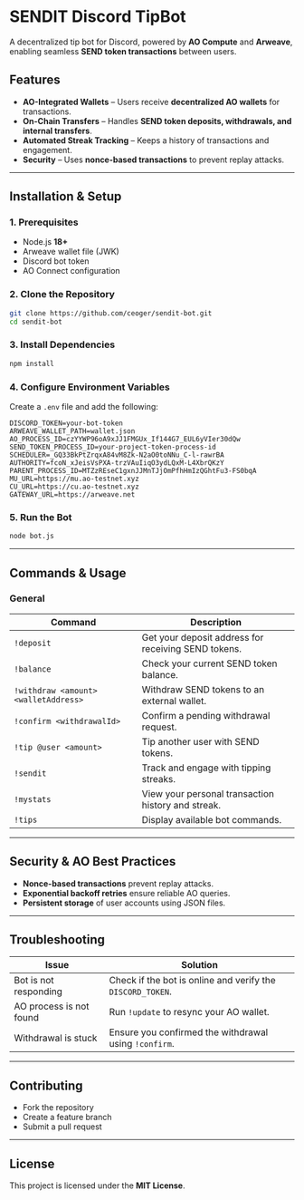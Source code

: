 # SENDIT Discord TipBot

A decentralized tip bot for Discord, powered by **AO Compute** and **Arweave**, enabling seamless **SEND token transactions** between users.

## Features
- **AO-Integrated Wallets** – Users receive **decentralized AO wallets** for transactions.
- **On-Chain Transfers** – Handles **SEND token deposits, withdrawals, and internal transfers**.
- **Automated Streak Tracking** – Keeps a history of transactions and engagement.
- **Security** – Uses **nonce-based transactions** to prevent replay attacks.

---

## Installation & Setup
### 1. Prerequisites
- Node.js **18+**
- Arweave wallet file (JWK)
- Discord bot token
- AO Connect configuration

### 2. Clone the Repository
```bash
git clone https://github.com/ceoger/sendit-bot.git
cd sendit-bot
```

### 3. Install Dependencies
```bash
npm install
```

### 4. Configure Environment Variables
Create a `.env` file and add the following:
```env
DISCORD_TOKEN=your-bot-token
ARWEAVE_WALLET_PATH=wallet.json
AO_PROCESS_ID=czYYWP96oA9xJJ1FMGUx_If144G7_EUL6yVIer30dQw
SEND_TOKEN_PROCESS_ID=your-project-token-process-id
SCHEDULER=_GQ33BkPtZrqxA84vM8Zk-N2aO0toNNu_C-l-rawrBA
AUTHORITY=fcoN_xJeisVsPXA-trzVAuIiqO3ydLQxM-L4XbrQKzY
PARENT_PROCESS_ID=MTZzREseC1gxnJJMnTJjOmPfhHmIzQGhtFu3-FS0bqA
MU_URL=https://mu.ao-testnet.xyz
CU_URL=https://cu.ao-testnet.xyz
GATEWAY_URL=https://arweave.net
```

### 5. Run the Bot
```bash
node bot.js
```

---

## Commands & Usage
### General
| Command | Description |
|---------|------------|
| `!deposit` | Get your deposit address for receiving SEND tokens. |
| `!balance` | Check your current SEND token balance. |
| `!withdraw <amount> <walletAddress>` | Withdraw SEND tokens to an external wallet. |
| `!confirm <withdrawalId>` | Confirm a pending withdrawal request. |
| `!tip @user <amount>` | Tip another user with SEND tokens. |
| `!sendit` | Track and engage with tipping streaks. |
| `!mystats` | View your personal transaction history and streak. |
| `!tips` | Display available bot commands. |

---

## Security & AO Best Practices
- **Nonce-based transactions** prevent replay attacks.
- **Exponential backoff retries** ensure reliable AO queries.
- **Persistent storage** of user accounts using JSON files.

---

## Troubleshooting
| Issue | Solution |
|--------|----------|
| Bot is not responding | Check if the bot is online and verify the `DISCORD_TOKEN`. |
| AO process is not found | Run `!update` to resync your AO wallet. |
| Withdrawal is stuck | Ensure you confirmed the withdrawal using `!confirm`. |

---

## Contributing
- Fork the repository  
- Create a feature branch  
- Submit a pull request  

---

## License
This project is licensed under the **MIT License**.

